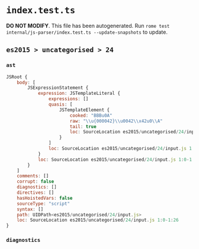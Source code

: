# `index.test.ts`

**DO NOT MODIFY**. This file has been autogenerated. Run `rome test internal/js-parser/index.test.ts --update-snapshots` to update.

## `es2015 > uncategorised > 24`

### `ast`

```javascript
JSRoot {
	body: [
		JSExpressionStatement {
			expression: JSTemplateLiteral {
				expressions: []
				quasis: [
					JSTemplateElement {
						cooked: "BBBu0A"
						raw: "\\u{000042}\\u0042\\x42u0\\A"
						tail: true
						loc: SourceLocation es2015/uncategorised/24/input.js 1:1-1:25
					}
				]
				loc: SourceLocation es2015/uncategorised/24/input.js 1:0-1:26
			}
			loc: SourceLocation es2015/uncategorised/24/input.js 1:0-1:26
		}
	]
	comments: []
	corrupt: false
	diagnostics: []
	directives: []
	hasHoistedVars: false
	sourceType: "script"
	syntax: []
	path: UIDPath<es2015/uncategorised/24/input.js>
	loc: SourceLocation es2015/uncategorised/24/input.js 1:0-1:26
}
```

### `diagnostics`

```

```
